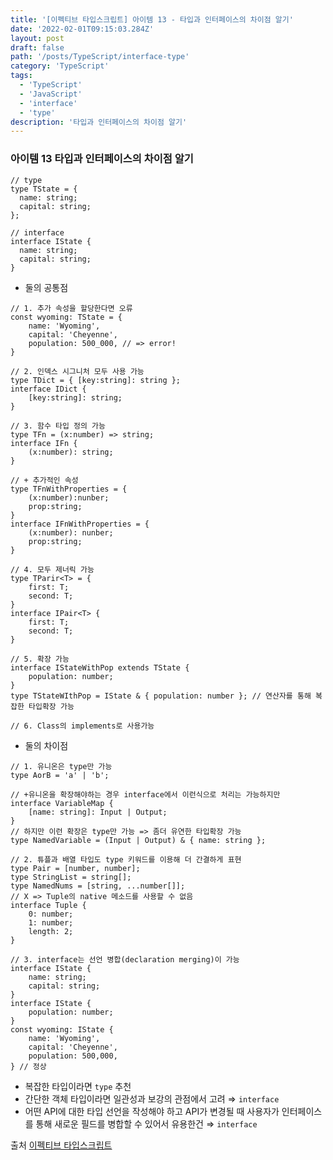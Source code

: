 ```yaml
---
title: '[이펙티브 타입스크립트] 아이템 13 - 타입과 인터페이스의 차이점 알기'
date: '2022-02-01T09:15:03.284Z'
layout: post
draft: false
path: '/posts/TypeScript/interface-type'
category: 'TypeScript'
tags:
  - 'TypeScript'
  - 'JavaScript'
  - 'interface'
  - 'type'
description: '타입과 인터페이스의 차이점 알기'
---
```


### 아이템 13 타입과 인터페이스의 차이점 알기

```tsx
// type
type TState = {
  name: string;
  capital: string;
};

// interface
interface IState {
  name: string;
  capital: string;
}
```

- 둘의 공통점

```tsx
// 1. 추가 속성을 할당한다면 오류
const wyoming: TState = {
	name: 'Wyoming',
	capital: 'Cheyenne',
	population: 500_000, // => error!
}

// 2. 인덱스 시그니처 모두 사용 가능
type TDict = { [key:string]: string };
interface IDict {
	[key:string]: string;
}

// 3. 함수 타입 정의 가능
type TFn = (x:number) => string;
interface IFn {
	(x:number): string;
}

// + 추가적인 속성
type TFnWithProperties = {
	(x:number):nunber;
	prop:string;
}
interface IFnWithProperties = {
	(x:number): nunber;
	prop:string;
}

// 4. 모두 제너릭 가능
type TParir<T> = {
	first: T;
	second: T;
}
interface IPair<T> {
	first: T;
	second: T;
}

// 5. 확장 가능
interface IStateWithPop extends TState {
	population: number;
}
type TStateWIthPop = IState & { population: number }; // 연산자를 통해 복잡한 타입확장 가능

// 6. Class의 implements로 사용가능
```

- 둘의 차이점

```tsx
// 1. 유니온은 type만 가능
type AorB = 'a' | 'b';

// +유니온을 확장해야하는 경우 interface에서 이런식으로 처리는 가능하지만
interface VariableMap {
	[name: string]: Input | Output;
}
// 하지만 이런 확장은 type만 가능 => 좀더 유연한 타입확장 가능
type NamedVariable = (Input | Output) & { name: string };

// 2. 튜플과 배열 타입도 type 키워드를 이용해 더 간결하게 표현
type Pair = [number, number];
type StringList = string[];
type NamedNums = [string, ...number[]];
// X => Tuple의 native 메소드를 사용할 수 없음
interface Tuple {
	0: number;
	1: number;
	length: 2;
}

// 3. interface는 선언 병합(declaration merging)이 가능
interface IState {
	name: string;
	capital: string;
}
interface IState {
	population: number;
}
const wyoming: IState {
	name: 'Wyoming',
	capital: 'Cheyenne',
	population: 500,000,
} // 정상

```

- 복잡한 타입이라면 `type` 추천
- 간단한 객체 타입이라면 일관성과 보강의 관점에서 고려 ⇒ `interface`
- 어떤 API에 대한 타입 선언을 작성해야 하고 API가 변경될 때 사용자가 인터페이스를 통해 새로운 필드를 병합할 수 있어서 유용한건 ⇒ `interface`

출처 [이펙티브 타입스크립트](https://www.yes24.com/Product/Goods/102124327)
